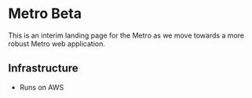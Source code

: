 # Metro Beta
This is an interim landing page for the Metro as we move towards a more robust Metro web application.

## Infrastructure

- Runs on AWS